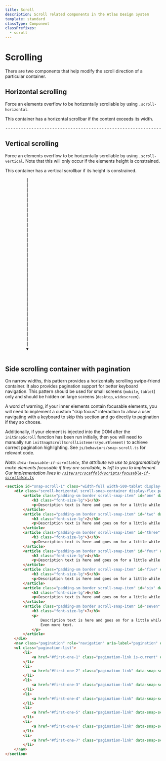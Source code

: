 ```yaml
---
title: Scroll
description: Scroll related components in the Atlas Design System
template: standard
classType: Component
classPrefixes:
  - scroll
---
```


# Scrolling

There are two components that help modify the scroll direction of a particular container.

## Horizontal scrolling

Force an elements overflow to be horizontally scrollable by using `.scroll-horizontal`.

<div class="scroll-horizontal background-color-success padding-xl margin-top-md inner-focus" data-focusable-if-scrollable>
	<p class="color-success-invert font-size-xl">
		This container has a horizontal scrollbar if the content exceeds its width.
		<pre class="color-success-invert ">-----------------------------------------------------------------------------------------------------------------------------------------------------------------------------------------------------------------------------></pre>
	</p>
</div>

## Vertical scrolling

Force an elements overflow to be horizontally scrollable by using `.scroll-vertical`. Note that this will only occur if the elements height is constrained.

<div class="scroll-vertical max-height-30vh background-color-success margin-top-md padding-xl inner-focus" data-focusable-if-scrollable>
	<p class="color-success-invert font-size-xl margin-bottom">
		This container has a vertical scrollbar if its height is constrained.
		<pre class="color-success-invert">
		|
		|
		|
		|
		|
		|
		|
		|
		|
		|
		|
		|
		|
		|
		|
		|
		|
		|
		|
		|
		|
		|
		|
		|
		|
		|
		|
		|
		|
		|
		|
		|
		|
		|
		▼
		</pre>
	</p>
</div>

## Side scrolling container with pagination

On narrow widths, this pattern provides a horizontally scrolling swipe-friend container. It also provides pagination support for better keyboard navigation. This pattern should be used for small screens (`mobile`, `tablet`) only and should be hidden on large screens (`desktop`, `widescreen`).

A word of warning, if your inner elements contain focusable elements, you will need to implement a custom "skip focus" interaction to allow a user navigating with a keyboard to skip this section and go directly to pagination if they so choose.

Additionally, if your element is injected into the DOM after the `initSnapScroll` function has been run initially, then you will need to manually run `initSnapScrollScrollListeners(yourElement)` to achieve correct pagination highlighting. See `js/behaviors/snap-scroll.ts` for relevant code.

_Note: `data-focusable-if-scrollable`, the attribute we use to programaticaly make elements focusable if they are scrollable, is left to you to implement. Our implementation lives in [`/site/src/scaffold/scripts/focusable-if-scrollable.ts`](https://github.com/microsoft/atlas-design/)_

```html
<section id="snap-scroll-1" class="width-full width-500-tablet display-none-widescreen" data-snap-scroll="first-one">
	<div class="scroll-horizontal scroll-snap-container display-flex padding-bottom-xs" data-snap-scroll-slides data-focusable-if-scrollable>
		<article class="padding-sm border scroll-snap-item" id="one" data-snap-scroll-slide="first-one-1">
			<h3 class="font-size-lg">1</h3>
			<p>Description text is here and goes on for a little while.</p>
		</article>
		<article class="padding-sm border scroll-snap-item" id="two" data-snap-scroll-slide="first-one-2">
			<h3 class="font-size-lg">2</h3>
			<p>Description text is here and goes on for a little while.</p>
		</article>
		<article class="padding-sm border scroll-snap-item" id="three" data-snap-scroll-slide="first-one-3">
			<h3 class="font-size-lg">3</h3>
			<p>Description text is here and goes on for a little while.</p>
		</article>
		<article class="padding-sm border scroll-snap-item" id="four" data-snap-scroll-slide="first-one-4">
			<h3 class="font-size-lg">4</h3>
			<p>Description text is here and goes on for a little while.</p>
		</article>
		<article class="padding-sm border scroll-snap-item" id="five" data-snap-scroll-slide="first-one-5">
			<h3 class="font-size-lg">5</h3>
			<p>Description text is here and goes on for a little while.</p>
		</article>
		<article class="padding-sm border scroll-snap-item" id="six" data-snap-scroll-slide="first-one-6">
			<h3 class="font-size-lg">6</h3>
			<p>Description text is here and goes on for a little while.</p>
		</article>
		<article class="padding-sm border scroll-snap-item" id="seven" data-snap-scroll-slide="first-one-7">
			<h3 class="font-size-lg">7</h3>
			<p>
				Description text is here and goes on for a little while. <br />
				Even more text.
			</p>
		</article>
	</div>
	<nav class="pagination" role="navigation" aria-label="pagination" data-snap-scroll-nav="first-one">
    <ul class="pagination-list">
        <li>
            <a href="#first-one-1" class="pagination-link is-current" data-snap-scroll-nav-item="first-one-1">1</a>
        </li>
        <li>
            <a href="#first-one-2" class="pagination-link" data-snap-scroll-nav-item="first-one-2">2</a>
        </li>
        <li>
            <a href="#first-one-3" class="pagination-link" data-snap-scroll-nav-item="first-one-3">3</a>
        </li>
        <li>
            <a href="#first-one-4" class="pagination-link" data-snap-scroll-nav-item="first-one-4">4</a>
        </li>
        <li>
            <a href="#first-one-5" class="pagination-link" data-snap-scroll-nav-item="first-one-5">5</a>
        </li>
        <li>
            <a href="#first-one-6" class="pagination-link" data-snap-scroll-nav-item="first-one-6">6</a>
        </li>
        <li>
            <a href="#first-one-7" class="pagination-link" data-snap-scroll-nav-item="first-one-7">7</a>
        </li>
	</nav>
</section>
```
